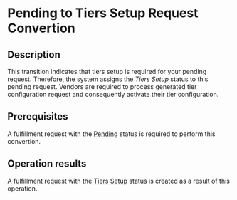 # Pending to Tiers Setup Request Convertion
## Description
This transition indicates that tiers setup is required for your pending request. Therefore, the system assigns the *Tiers Setup* status to this pending request. Vendors are required to process generated tier configuration request and consequently activate their tier configuration.
## Prerequisites
A fulfillment request with the [Pending](s-b-pending.html) status is required to perform this convertion.
## Operation results
A fulfillment request with the [Tiers Setup](s-c-tiers-setup.html) status is created as a result of this operation.
